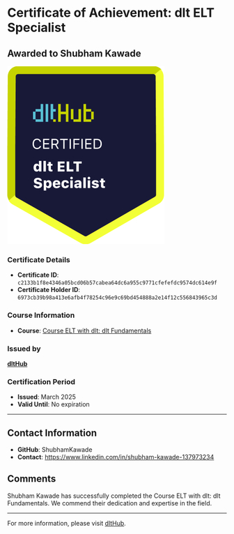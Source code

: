 
# Certificate of Achievement: dlt ELT Specialist

## Awarded to **Shubham Kawade**

![Course Image](../badges/dlt_ELT_specialist.png)

### Certificate Details
- **Certificate ID**: `c2133b1f8e4346a05bcd06b57cabea64dc6a955c9771cfefefdc9574dc614e9f`
- **Certificate Holder ID**: `6973cb39b98a413e6afb4f78254c96e9c69bd454888a2e14f12c556843965c3d`

### Course Information
- **Course**: [Course ELT with dlt: dlt Fundamentals](https://github.com/dlt-hub/dlthub-education/tree/main/courses/dlt_fundamentals_dec_2024)

### Issued by
[**dltHub**](https://dlthub.com/) 

### Certification Period
- **Issued**: March 2025
- **Valid Until**: No expiration

---

## Contact Information
- **GitHub**: ShubhamKawade
- **Contact**: https://www.linkedin.com/in/shubham-kawade-137973234

## Comments
Shubham Kawade has successfully completed the Course ELT with dlt: dlt Fundamentals. We commend their dedication and expertise in the field.

---

For more information, please visit [dltHub](https://dlthub.com/).
    